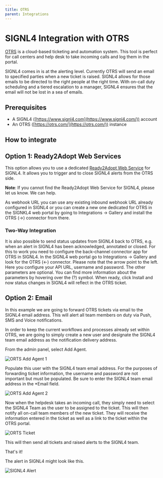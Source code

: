 ```yaml
---
title: OTRS
parent: Integrations
---
```


# SIGNL4 Integration with OTRS

[OTRS](https://otrs.com/) is a cloud-based ticketing and automation system. This tool is perfect for call centers and help desk to take incoming calls and log them in the portal.

SIGNL4 comes in is at the alerting level. Currently OTRS will send an email to specified parties when a new ticket is raised. SIGNL4 allows for those emails to be directed to the right people at the right time. With on-call duty scheduling and a tiered escalation to a manager, SIGNL4 ensures that the email will not be lost in a sea of emails.

## Prerequisites

- A SIGNL4 ([https://www.signl4.com](https://www.signl4.com/)) account
- An OTRS ([https://otrs.com/](https://otrs.com/)) instance

## How to integrate

## Option 1: Ready2Adopt Web Services

This option allows you to use a dedicated [Ready2Adopt Web Service](https://academy.otrs.com/doc/fao/ready2adopt-web-services/) for SIGNL4. It allows you to trigger and to close SIGNL4 alerts from the OTRS side.

**Note**: If you cannot find the Ready2Adopt Web Service for SIGNL4, please let us know. We can help.

As webhook URL you can use any existing inbound webhook URL already configured in SIGNL4 or you can create a new one dedicated for OTRS in the SIGNKL4 web portal by going to Integrations -> Gallery and install the OTRS (->) connector from there.

### Two-Way Integration

It is also possible to send status updates from SIGNL4 back to OTRS, e.g. when an alert in SIGNL4 has been acknowledged, annotated or closed. For this to work you need to configure the back-channel connector app for OTRS in SIGNL4. In the SIGNL4 web portal go to Integrations -> Gallery and look for the OTRS (<-) connector. Please note that the arrow point to the left. Here you configure your API URL, username and password. The other parameters are optional. You can find more information about the parameters by hovering over the (?) symbol. When ready, click Install and now status changes in SIGNL4 will reflect in the OTRS ticket.

## Option 2: Email

In this example we are going to forward OTRS tickets via email to the SIGNL4 email address.  This will alert all team members on duty via Push, SMS and Voice notifications.

In order to keep the current workflows and processes already set within OTRS, we are going to simply create a new user and designate the SIGNL4 team email address as the notification delivery address.

From the admin panel, select Add Agent.

![ORTS Add Agent 1](otrs-add-agent-1.png)

Populate this user with the SIGNL4 team email address. For the purposes of forwarding ticket information, the username and password are not important but must be populated.  Be sure to enter the SIGNL4 team email address in the *Email field.

![ORTS Add Agent 2](otrs-add-agent-2.png)

Now when the helpdesk takes an incoming call, they simply need to select the SIGNL4 Team as the user to be assigned to the ticket.  This will then notify all on-call team members of the new ticket.  They will receive the information entered in the ticket as well as a link to the ticket within the OTRS portal.

![ORTS Ticket](otrs-ticket.png)

This will then send all tickets and raised alerts to the SIGNL4 team.

That's it!

The alert in SIGNL4 might look like this.

![SIGNL4 Alert](signl4-alert.png)

